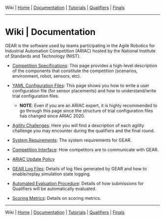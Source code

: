 Wiki | [Home](../../README.md) | [Documentation](../documentation/documentation.md) | [Tutorials](../tutorials/tutorials.md) | [Qualifiers](../qualifiers/qualifier.md) | [Finals](../finals/finals.md)

-------------------------------------------------

# Wiki | Documentation

GEAR is the software used by teams participating in the Agile Robotics for Industrial Automation Competition (ARIAC) hosted by the National Institute of Standards and Technology (NIST).

- [Competition Specifications](competition_specifications.md): This page provides a high-level description of the components that constitute the competition (scenarios, environment, robot, sensors, etc).

- [YAML Configuration Files](configuration_files.md): This page shows you how to write a user configuration file (for sensor placements) and how to understand/write trial configuration files. 
  - **NOTE**: Even if you are an ARIAC expert, it is highly recommended to go through this page since the structure of trial configuration files has changed since ARIAC 2020.

- [Agility Challenges](agility_challenges.md): Here you will find a description of each agility challenge you may encounter during the qualifiers and the final round.

<!-- - [Product and Coordinate Frame Specifications](frame_specifications.md): This page outlines the specifications of the pose requirements specified in each Order. -->

- [System Requirements](system_requirements.md): The system requirements for GEAR.

- [Competition Interface](competition_interface_documentation.md): How competitors are to communicate with GEAR.

- [ARIAC Update Policy](update_policy.md)

- [GEAR Log Files](logging.md): Details of log files generated by GEAR and how to enable/replay simulation state logging.

- [Automated Evaluation Procedure](automated_evaluation.md): Details of how submissions for Qualifiers will be automatically evaluated.

- [Scoring Metrics](scoring.md): Details on scoring metrics.

-------------------------------------------------

Wiki | [Home](../../README.md) | [Documentation](../documentation/documentation.md) | [Tutorials](../tutorials/tutorials.md) | [Qualifiers](../qualifiers/qualifier.md) | [Finals](../finals/finals.md)